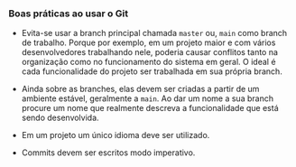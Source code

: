 ### Boas práticas ao usar o Git

 - Evita-se usar a branch principal chamada `master` ou, `main` como branch de trabalho. Porque por exemplo, em um projeto maior e com vários desenvolvedores trabalhando nele, poderia causar conflitos tanto na organização como no funcionamento do sistema em geral. O ideal é cada funcionalidade do projeto ser trabalhada em sua própria branch.

 - Ainda sobre as branches, elas devem ser criadas a partir de um ambiente estável, geralmente a `main`.  Ao dar um nome a sua branch procure um nome que realmente descreva a funcionalidade que está sendo desenvolvida.

 - Em um projeto um único idioma deve ser utilizado.
 
 - Commits devem ser escritos modo imperativo.
